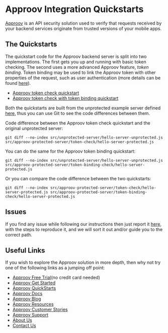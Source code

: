 # Approov Integration Quickstarts

[Approov](https://approov.io) is an API security solution used to verify that requests received by your backend services originate from trusted versions of your mobile apps.


## The Quickstarts

The quickstart code for the Approov backend server is split into two implementations. The first gets you up and running with basic token checking. The second uses a more advanced Approov feature, _token binding_. Token binding may be used to link the Approov token with other properties of the request, such as user authentication (more details can be found [here](https://approov.io/docs/latest/approov-usage-documentation/#token-binding)).
* [Approov token check quickstart](/docs/APPROOV_TOKEN_QUICKSTART.md)
* [Approov token check with token binding quickstart](/docs/APPROOV_TOKEN_BINDING_QUICKSTART.md)

Both the quickstarts are built from the unprotected example server defined [here](/src/unprotected-server/hello-server-unprotected.js), thus you can use Git to see the code differences between them.

Code difference between the Approov token check quickstart and the original unprotected server:

```
git diff --no-index src/unprotected-server/hello-server-unprotected.js src/approov-protected-server/token-check/hello-server-protected.js
```

You can do the same for the Approov token binding quickstart:

```
git diff --no-index src/unprotected-server/hello-server-unprotected.js src/approov-protected-server/token-binding-check/hello-server-protected.js
```

Or you can compare the code difference between the two quickstarts:

```
git diff --no-index src/approov-protected-server/token-check/hello-server-protected.js src/approov-protected-server/token-binding-check/hello-server-protected.js
```


## Issues

If you find any issue while following our instructions then just report it [here](https://github.com/approov/quickstart-nodejs-token-check/issues), with the steps to reproduce it, and we will sort it out and/or guide you to the correct path.


## Useful Links

If you wish to explore the Approov solution in more depth, then why not try one of the following links as a jumping off point:

* [Approov Free Trial](https://approov.io/signup)(no credit card needed)
* [Approov Get Started](https://approov.io/product/demo)
* [Approov QuickStarts](https://approov.io/docs/latest/approov-integration-examples/)
* [Approov Docs](https://approov.io/docs)
* [Approov Blog](https://approov.io/blog/)
* [Approov Resources](https://approov.io/resource/)
* [Approov Customer Stories](https://approov.io/customer)
* [Approov Support](https://approov.zendesk.com/hc/en-gb/requests/new)
* [About Us](https://approov.io/company)
* [Contact Us](https://approov.io/contact)
